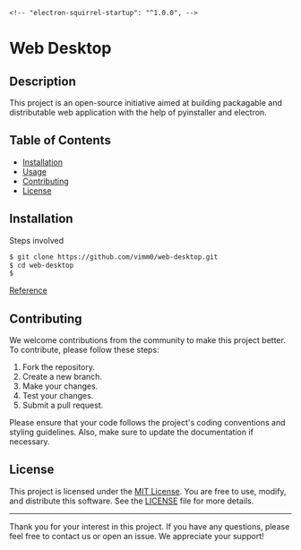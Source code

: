
    <!-- "electron-squirrel-startup": "^1.0.0", -->


# Web Desktop

## Description

This project is an open-source initiative aimed at building packagable and distributable web application with the help of pyinstaller and electron.

## Table of Contents

- [Installation](#installation)
- [Usage](#usage)
- [Contributing](#contributing)
- [License](#license)

## Installation

Steps involved

```bash
$ git clone https://github.com/vimm0/web-desktop.git
$ cd web-desktop
$ 
```
[Reference](Reference)

## Contributing

We welcome contributions from the community to make this project better. To contribute, please follow these steps:

1. Fork the repository.
2. Create a new branch.
3. Make your changes.
4. Test your changes.
5. Submit a pull request.

Please ensure that your code follows the project's coding conventions and styling guidelines. Also, make sure to update the documentation if necessary.

## License

This project is licensed under the [MIT License](LICENSE). You are free to use, modify, and distribute this software. See the [LICENSE](LICENSE) file for more details.

---

Thank you for your interest in this project. If you have any questions, please feel free to contact us or open an issue. We appreciate your support!